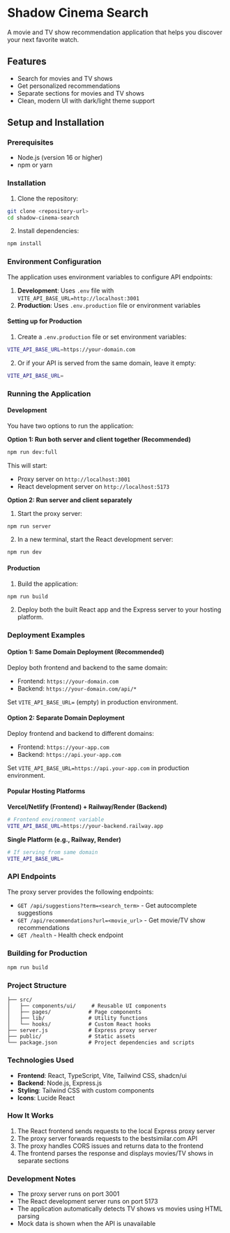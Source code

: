 # Shadow Cinema Search

A movie and TV show recommendation application that helps you discover your next favorite watch.

## Features

- Search for movies and TV shows
- Get personalized recommendations
- Separate sections for movies and TV shows
- Clean, modern UI with dark/light theme support

## Setup and Installation

### Prerequisites

- Node.js (version 16 or higher)
- npm or yarn

### Installation

1. Clone the repository:
```bash
git clone <repository-url>
cd shadow-cinema-search
```

2. Install dependencies:
```bash
npm install
```

### Environment Configuration

The application uses environment variables to configure API endpoints:

1. **Development**: Uses `.env` file with `VITE_API_BASE_URL=http://localhost:3001`
2. **Production**: Uses `.env.production` file or environment variables

#### Setting up for Production

1. Create a `.env.production` file or set environment variables:
```bash
VITE_API_BASE_URL=https://your-domain.com
```

2. Or if your API is served from the same domain, leave it empty:
```bash
VITE_API_BASE_URL=
```

### Running the Application

#### Development

You have two options to run the application:

**Option 1: Run both server and client together (Recommended)**
```bash
npm run dev:full
```

This will start:
- Proxy server on `http://localhost:3001`
- React development server on `http://localhost:5173`

**Option 2: Run server and client separately**

1. Start the proxy server:
```bash
npm run server
```

2. In a new terminal, start the React development server:
```bash
npm run dev
```

#### Production

1. Build the application:
```bash
npm run build
```

2. Deploy both the built React app and the Express server to your hosting platform.

### Deployment Examples

#### Option 1: Same Domain Deployment (Recommended)
Deploy both frontend and backend to the same domain:
- Frontend: `https://your-domain.com`
- Backend: `https://your-domain.com/api/*`

Set `VITE_API_BASE_URL=` (empty) in production environment.

#### Option 2: Separate Domain Deployment
Deploy frontend and backend to different domains:
- Frontend: `https://your-app.com`
- Backend: `https://api.your-app.com`

Set `VITE_API_BASE_URL=https://api.your-app.com` in production environment.

#### Popular Hosting Platforms

**Vercel/Netlify (Frontend) + Railway/Render (Backend)**
```bash
# Frontend environment variable
VITE_API_BASE_URL=https://your-backend.railway.app
```

**Single Platform (e.g., Railway, Render)**
```bash
# If serving from same domain
VITE_API_BASE_URL=
```

### API Endpoints

The proxy server provides the following endpoints:

- `GET /api/suggestions?term=<search_term>` - Get autocomplete suggestions
- `GET /api/recommendations?url=<movie_url>` - Get movie/TV show recommendations
- `GET /health` - Health check endpoint

### Building for Production

```bash
npm run build
```

### Project Structure

```
├── src/
│   ├── components/ui/     # Reusable UI components
│   ├── pages/            # Page components
│   ├── lib/              # Utility functions
│   └── hooks/            # Custom React hooks
├── server.js             # Express proxy server
├── public/               # Static assets
└── package.json          # Project dependencies and scripts
```

### Technologies Used

- **Frontend**: React, TypeScript, Vite, Tailwind CSS, shadcn/ui
- **Backend**: Node.js, Express.js
- **Styling**: Tailwind CSS with custom components
- **Icons**: Lucide React

### How It Works

1. The React frontend sends requests to the local Express proxy server
2. The proxy server forwards requests to the bestsimilar.com API
3. The proxy handles CORS issues and returns data to the frontend
4. The frontend parses the response and displays movies/TV shows in separate sections

### Development Notes

- The proxy server runs on port 3001
- The React development server runs on port 5173
- The application automatically detects TV shows vs movies using HTML parsing
- Mock data is shown when the API is unavailable
